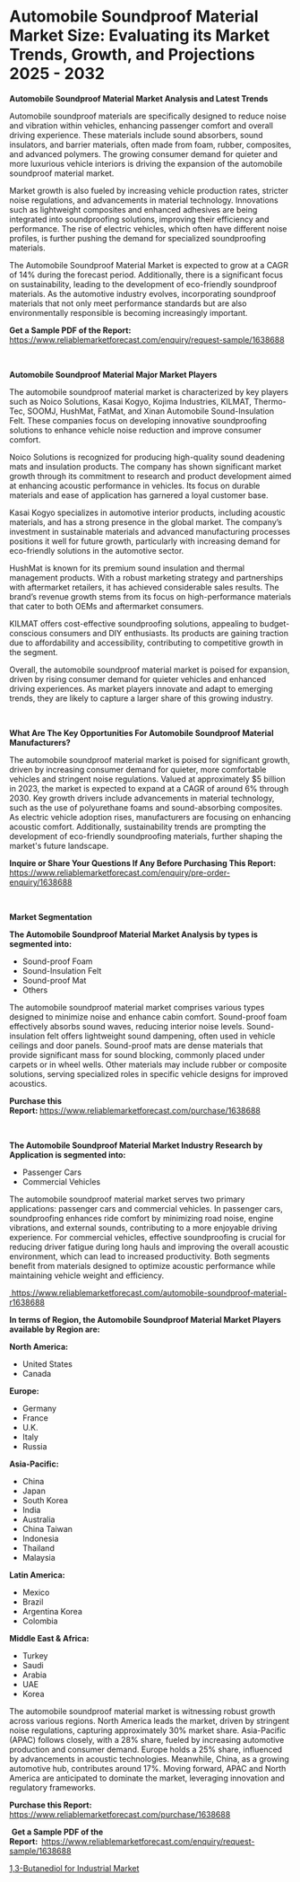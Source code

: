 <p><h1>Automobile Soundproof Material Market Size: Evaluating its Market Trends, Growth, and Projections 2025 - 2032</h1></p><p><strong>Automobile Soundproof Material Market Analysis and Latest Trends</strong></p>
<p><p>Automobile soundproof materials are specifically designed to reduce noise and vibration within vehicles, enhancing passenger comfort and overall driving experience. These materials include sound absorbers, sound insulators, and barrier materials, often made from foam, rubber, composites, and advanced polymers. The growing consumer demand for quieter and more luxurious vehicle interiors is driving the expansion of the automobile soundproof material market.</p><p>Market growth is also fueled by increasing vehicle production rates, stricter noise regulations, and advancements in material technology. Innovations such as lightweight composites and enhanced adhesives are being integrated into soundproofing solutions, improving their efficiency and performance. The rise of electric vehicles, which often have different noise profiles, is further pushing the demand for specialized soundproofing materials.</p><p>The Automobile Soundproof Material Market is expected to grow at a CAGR of 14% during the forecast period. Additionally, there is a significant focus on sustainability, leading to the development of eco-friendly soundproof materials. As the automotive industry evolves, incorporating soundproof materials that not only meet performance standards but are also environmentally responsible is becoming increasingly important.</p></p>
<p><strong>Get a Sample PDF of the Report:&nbsp;</strong> <a href="https://www.reliablemarketforecast.com/enquiry/request-sample/1638688?utm_campaign=3089&utm_medium=2&utm_source=Github&utm_content=ia&utm_term=23032025&utm_id=automobile-soundproof-material">https://www.reliablemarketforecast.com/enquiry/request-sample/1638688</a></p>
<p>&nbsp;</p>
<p><strong>Automobile Soundproof Material Major Market Players</strong></p>
<p><p>The automobile soundproof material market is characterized by key players such as Noico Solutions, Kasai Kogyo, Kojima Industries, KILMAT, Thermo-Tec, SOOMJ, HushMat, FatMat, and Xinan Automobile Sound-Insulation Felt. These companies focus on developing innovative soundproofing solutions to enhance vehicle noise reduction and improve consumer comfort.</p><p>Noico Solutions is recognized for producing high-quality sound deadening mats and insulation products. The company has shown significant market growth through its commitment to research and product development aimed at enhancing acoustic performance in vehicles. Its focus on durable materials and ease of application has garnered a loyal customer base.</p><p>Kasai Kogyo specializes in automotive interior products, including acoustic materials, and has a strong presence in the global market. The company’s investment in sustainable materials and advanced manufacturing processes positions it well for future growth, particularly with increasing demand for eco-friendly solutions in the automotive sector.</p><p>HushMat is known for its premium sound insulation and thermal management products. With a robust marketing strategy and partnerships with aftermarket retailers, it has achieved considerable sales results. The brand’s revenue growth stems from its focus on high-performance materials that cater to both OEMs and aftermarket consumers.</p><p>KILMAT offers cost-effective soundproofing solutions, appealing to budget-conscious consumers and DIY enthusiasts. Its products are gaining traction due to affordability and accessibility, contributing to competitive growth in the segment.</p><p>Overall, the automobile soundproof material market is poised for expansion, driven by rising consumer demand for quieter vehicles and enhanced driving experiences. As market players innovate and adapt to emerging trends, they are likely to capture a larger share of this growing industry.</p></p>
<p>&nbsp;</p>
<p><strong>What Are The Key Opportunities For Automobile Soundproof Material Manufacturers?</strong></p>
<p><p>The automobile soundproof material market is poised for significant growth, driven by increasing consumer demand for quieter, more comfortable vehicles and stringent noise regulations. Valued at approximately $5 billion in 2023, the market is expected to expand at a CAGR of around 6% through 2030. Key growth drivers include advancements in material technology, such as the use of polyurethane foams and sound-absorbing composites. As electric vehicle adoption rises, manufacturers are focusing on enhancing acoustic comfort. Additionally, sustainability trends are prompting the development of eco-friendly soundproofing materials, further shaping the market's future landscape.</p></p>
<p><strong>Inquire or Share Your Questions If Any Before Purchasing This Report:</strong> <a href="https://www.reliablemarketforecast.com/enquiry/pre-order-enquiry/1638688?utm_campaign=3089&utm_medium=2&utm_source=Github&utm_content=ia&utm_term=23032025&utm_id=automobile-soundproof-material">https://www.reliablemarketforecast.com/enquiry/pre-order-enquiry/1638688</a></p>
<p>&nbsp;</p>
<p><strong>Market Segmentation</strong></p>
<p><strong>The Automobile Soundproof Material Market Analysis by types is segmented into:</strong></p>
<p><ul><li>Sound-proof Foam</li><li>Sound-Insulation Felt</li><li>Sound-proof Mat</li><li>Others</li></ul></p>
<p><p>The automobile soundproof material market comprises various types designed to minimize noise and enhance cabin comfort. Sound-proof foam effectively absorbs sound waves, reducing interior noise levels. Sound-insulation felt offers lightweight sound dampening, often used in vehicle ceilings and door panels. Sound-proof mats are dense materials that provide significant mass for sound blocking, commonly placed under carpets or in wheel wells. Other materials may include rubber or composite solutions, serving specialized roles in specific vehicle designs for improved acoustics.</p></p>
<p><strong>Purchase this Report:&nbsp;</strong><a href="https://www.reliablemarketforecast.com/purchase/1638688?utm_campaign=3089&utm_medium=2&utm_source=Github&utm_content=ia&utm_term=23032025&utm_id=automobile-soundproof-material">https://www.reliablemarketforecast.com/purchase/1638688</a></p>
<p>&nbsp;</p>
<p><strong>The Automobile Soundproof Material Market Industry Research by Application is segmented into:</strong></p>
<p><ul><li>Passenger Cars</li><li>Commercial Vehicles</li></ul></p>
<p><p>The automobile soundproof material market serves two primary applications: passenger cars and commercial vehicles. In passenger cars, soundproofing enhances ride comfort by minimizing road noise, engine vibrations, and external sounds, contributing to a more enjoyable driving experience. For commercial vehicles, effective soundproofing is crucial for reducing driver fatigue during long hauls and improving the overall acoustic environment, which can lead to increased productivity. Both segments benefit from materials designed to optimize acoustic performance while maintaining vehicle weight and efficiency.</p></p>
<p><a href="https://www.reliablemarketforecast.com/automobile-soundproof-material-r1638688?utm_campaign=3089&utm_medium=2&utm_source=Github&utm_content=ia&utm_term=23032025&utm_id=automobile-soundproof-material">&nbsp;https://www.reliablemarketforecast.com/automobile-soundproof-material-r1638688</a></p>
<p><strong>In terms of Region, the Automobile Soundproof Material Market Players available by Region are:</strong></p>
<p>
    <p> <strong> North America: </strong>
        <ul>
            <li>United States</li>
            <li>Canada</li>
        </ul>
        </p> 
    <p> <strong> Europe: </strong>
        <ul>
            <li>Germany</li>
            <li>France</li>
            <li>U.K.</li>
            <li>Italy</li>
            <li>Russia</li>
        </ul>
        </p> 
    <p> <strong> Asia-Pacific: </strong>
        <ul>
            <li>China</li>
            <li>Japan</li>
            <li>South Korea</li>
            <li>India</li>
            <li>Australia</li>
            <li>China Taiwan</li>
            <li>Indonesia</li>
            <li>Thailand</li>
            <li>Malaysia</li>
        </ul>
        </p> 
    <p> <strong> Latin America: </strong>
        <ul>
            <li>Mexico</li>
            <li>Brazil</li>
            <li>Argentina Korea</li>
            <li>Colombia</li>
        </ul>
        </p> 
    <p> <strong> Middle East & Africa: </strong>
        <ul>
            <li>Turkey</li>
            <li>Saudi</li>
            <li>Arabia</li>
            <li>UAE</li>
            <li>Korea</li>
        </ul>
    </p>
    </p>
<p><p>The automobile soundproof material market is witnessing robust growth across various regions. North America leads the market, driven by stringent noise regulations, capturing approximately 30% market share. Asia-Pacific (APAC) follows closely, with a 28% share, fueled by increasing automotive production and consumer demand. Europe holds a 25% share, influenced by advancements in acoustic technologies. Meanwhile, China, as a growing automotive hub, contributes around 17%. Moving forward, APAC and North America are anticipated to dominate the market, leveraging innovation and regulatory frameworks.</p></p>
<p><strong>Purchase this Report: </strong><a href="https://www.reliablemarketforecast.com/purchase/1638688?utm_campaign=3089&utm_medium=2&utm_source=Github&utm_content=ia&utm_term=23032025&utm_id=automobile-soundproof-material">https://www.reliablemarketforecast.com/purchase/1638688</a></p>
<p>&nbsp;<strong>Get a Sample PDF of the Report:&nbsp;&nbsp;</strong><a href="https://www.reliablemarketforecast.com/enquiry/request-sample/1638688?utm_campaign=3089&utm_medium=2&utm_source=Github&utm_content=ia&utm_term=23032025&utm_id=automobile-soundproof-material">https://www.reliablemarketforecast.com/enquiry/request-sample/1638688</a></p>
<p><strong></strong></p>
<p><p><a href="https://github.com/awalinfucci/Market-Research-Report-List-1/blob/main/13-butanediol-for-industrial-market.md?utm_campaign=3089&utm_medium=2&utm_source=Github&utm_content=ia&utm_term=23032025&utm_id=automobile-soundproof-material">1,3-Butanediol for Industrial Market</a></p></p>
